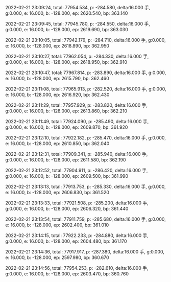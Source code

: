 2022-02-21 23:09:24, total: 77954.534, p: -284.580, delta:16.000 手, g:0.000, e: 16.000, b: -128.000, ep: 2620.540, bp: 363.140

2022-02-21 23:09:45, total: 77945.780, p: -284.550, delta:16.000 手, g:0.000, e: 16.000, b: -128.000, ep: 2619.690, bp: 363.030

2022-02-21 23:10:05, total: 77942.179, p: -284.710, delta:16.000 手, g:0.000, e: 16.000, b: -128.000, ep: 2618.890, bp: 362.950

2022-02-21 23:10:27, total: 77962.054, p: -284.330, delta:16.000 手, g:0.000, e: 16.000, b: -128.000, ep: 2618.950, bp: 362.910

2022-02-21 23:10:47, total: 77967.814, p: -283.890, delta:16.000 手, g:0.000, e: 16.000, b: -128.000, ep: 2615.790, bp: 362.460

2022-02-21 23:11:08, total: 77965.913, p: -282.520, delta:16.000 手, g:0.000, e: 16.000, b: -128.000, ep: 2616.920, bp: 362.430

2022-02-21 23:11:29, total: 77957.929, p: -283.820, delta:16.000 手, g:0.000, e: 16.000, b: -128.000, ep: 2613.860, bp: 362.210

2022-02-21 23:11:49, total: 77924.090, p: -285.490, delta:16.000 手, g:0.000, e: 16.000, b: -128.000, ep: 2609.870, bp: 361.920

2022-02-21 23:12:10, total: 77922.182, p: -285.470, delta:16.000 手, g:0.000, e: 16.000, b: -128.000, ep: 2610.850, bp: 362.040

2022-02-21 23:12:31, total: 77909.341, p: -285.940, delta:16.000 手, g:0.000, e: 16.000, b: -128.000, ep: 2611.580, bp: 362.190

2022-02-21 23:12:52, total: 77904.911, p: -286.420, delta:16.000 手, g:0.000, e: 16.000, b: -128.000, ep: 2609.500, bp: 361.990

2022-02-21 23:13:13, total: 77913.753, p: -285.330, delta:16.000 手, g:0.000, e: 16.000, b: -128.000, ep: 2606.830, bp: 361.520

2022-02-21 23:13:33, total: 77921.508, p: -285.200, delta:16.000 手, g:0.000, e: 16.000, b: -128.000, ep: 2606.320, bp: 361.440

2022-02-21 23:13:54, total: 77911.759, p: -285.680, delta:16.000 手, g:0.000, e: 16.000, b: -128.000, ep: 2602.400, bp: 361.010

2022-02-21 23:14:15, total: 77922.233, p: -284.880, delta:16.000 手, g:0.000, e: 16.000, b: -128.000, ep: 2604.480, bp: 361.170

2022-02-21 23:14:36, total: 77917.917, p: -287.380, delta:16.000 手, g:0.000, e: 16.000, b: -128.000, ep: 2597.980, bp: 360.670

2022-02-21 23:14:56, total: 77954.253, p: -282.610, delta:16.000 手, g:0.000, e: 16.000, b: -128.000, ep: 2603.470, bp: 360.760